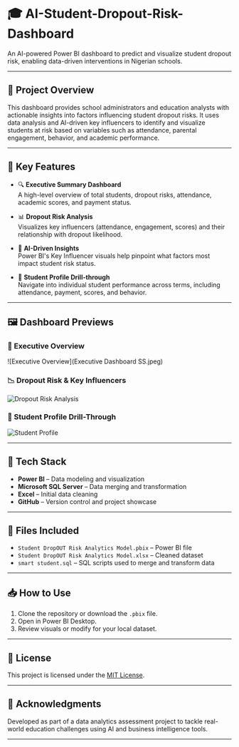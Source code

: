 
# 🎓 AI-Student-Dropout-Risk-Dashboard

An AI-powered Power BI dashboard to predict and visualize student dropout risk, enabling data-driven interventions in Nigerian schools.

---

## 📌 Project Overview

This dashboard provides school administrators and education analysts with actionable insights into factors influencing student dropout risks. It uses data analysis and AI-driven key influencers to identify and visualize students at risk based on variables such as attendance, parental engagement, behavior, and academic performance.

---

## 🚀 Key Features

- 🔍 **Executive Summary Dashboard**  
  A high-level overview of total students, dropout risks, attendance, academic scores, and payment status.
  
- 📊 **Dropout Risk Analysis**  
  Visualizes key influencers (attendance, engagement, scores) and their relationship with dropout likelihood.

- 🧠 **AI-Driven Insights**  
  Power BI's Key Influencer visuals help pinpoint what factors most impact student risk status.

- 👤 **Student Profile Drill-through**  
  Navigate into individual student performance across terms, including attendance, payment, scores, and behavior.

---

## 🖼️ Dashboard Previews

### 📌 Executive Overview
![Executive Overview](Executive Dashboard SS.jpeg)

### 📉 Dropout Risk & Key Influencers
![Dropout Risk Analysis](key_influencers.png)

### 👤 Student Profile Drill-Through
![Student Profile](student_profile.png)

---

## 🧰 Tech Stack

- **Power BI** – Data modeling and visualization
- **Microsoft SQL Server** – Data merging and transformation
- **Excel** – Initial data cleaning
- **GitHub** – Version control and project showcase

---

## 📁 Files Included

- `Student DropOUT Risk Analytics Model.pbix` – Power BI file  
- `Student DropOUT Risk Analytics Model.xlsx` – Cleaned dataset  
- `smart student.sql` – SQL scripts used to merge and transform data  

---

## 📥 How to Use

1. Clone the repository or download the `.pbix` file.
2. Open in Power BI Desktop.
3. Review visuals or modify for your local dataset.

---

## 📝 License

This project is licensed under the [MIT License](LICENSE).

---

## 🤝 Acknowledgments

Developed as part of a data analytics assessment project to tackle real-world education challenges using AI and business intelligence tools.

---

